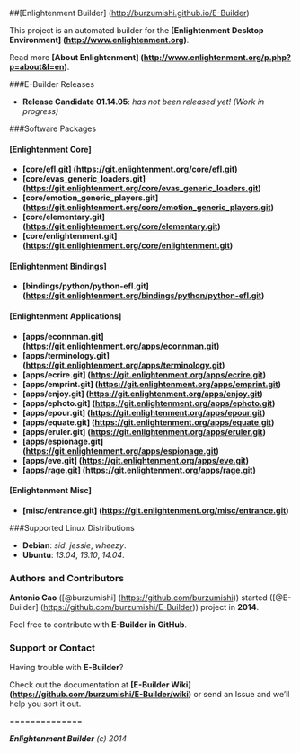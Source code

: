 ##[Enlightenment Builder] (http://burzumishi.github.io/E-Builder)

This project is an automated builder for the **[Enlightenment Desktop Environment] (http://www.enlightenment.org)**.

Read more **[About Enlightenment] (http://www.enlightenment.org/p.php?p=about&l=en)**.


###E-Builder Releases

 * **Release Candidate 01.14.05**: _has not been released yet! (Work in progress)_


###Software Packages

#### [Enlightenment Core]

- **[core/efl.git] (https://git.enlightenment.org/core/efl.git)**
- **[core/evas_generic_loaders.git] (https://git.enlightenment.org/core/evas_generic_loaders.git)**
- **[core/emotion_generic_players.git] (https://git.enlightenment.org/core/emotion_generic_players.git)**
- **[core/elementary.git] (https://git.enlightenment.org/core/elementary.git)**
- **[core/enlightenment.git] (https://git.enlightenment.org/core/enlightenment.git)**

#### [Enlightenment Bindings]

- **[bindings/python/python-efl.git] (https://git.enlightenment.org/bindings/python/python-efl.git)**

#### [Enlightenment Applications]

- **[apps/econnman.git] (https://git.enlightenment.org/apps/econnman.git)**
- **[apps/terminology.git] (https://git.enlightenment.org/apps/terminology.git)**
- **[apps/ecrire.git] (https://git.enlightenment.org/apps/ecrire.git)**
- **[apps/emprint.git] (https://git.enlightenment.org/apps/emprint.git)**
- **[apps/enjoy.git] (https://git.enlightenment.org/apps/enjoy.git)**
- **[apps/ephoto.git] (https://git.enlightenment.org/apps/ephoto.git)**
- **[apps/epour.git] (https://git.enlightenment.org/apps/epour.git)**
- **[apps/equate.git] (https://git.enlightenment.org/apps/equate.git)**
- **[apps/eruler.git] (https://git.enlightenment.org/apps/eruler.git)**
- **[apps/espionage.git] (https://git.enlightenment.org/apps/espionage.git)**
- **[apps/eve.git] (https://git.enlightenment.org/apps/eve.git)**
- **[apps/rage.git] (https://git.enlightenment.org/apps/rage.git)**

#### [Enlightenment Misc]

- **[misc/entrance.git] (https://git.enlightenment.org/misc/entrance.git)**


###Supported Linux Distributions

 - **Debian**: _sid_, _jessie_, _wheezy_.
 - **Ubuntu**: _13.04_, _13.10_, _14.04_.


### Authors and Contributors

**Antonio Cao** ([@burzumishi] (https://github.com/burzumishi)) started ([@E-Builder] (https://github.com/burzumishi/E-Builder)) project in **2014**.

Feel free to contribute with **E-Builder in GitHub**.


### Support or Contact

Having trouble with **E-Builder**?

Check out the documentation at **[E-Builder Wiki] (https://github.com/burzumishi/E-Builder/wiki)** or send an Issue and we’ll help you sort it out.

==============

_**Enlightenment Builder** (c) 2014_
